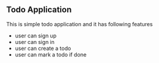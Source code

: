 ## Todo Application
This is simple todo application and it has following features

- user can sign up 
- user can sign in 
- user can create a  todo 
- user can mark a todo if done  